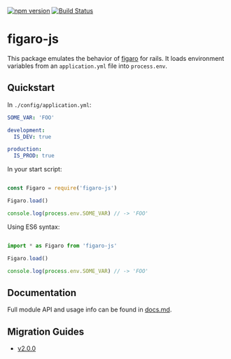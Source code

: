 [![npm version](https://badge.fury.io/js/figaro-js.svg)](https://badge.fury.io/js/figaro-js)
[![Build Status](https://travis-ci.org/LaunchPadLab/figaro-js.svg?branch=master)](https://travis-ci.org/LaunchPadLab/figaro-js)

# figaro-js

This package emulates the behavior of [figaro](https://github.com/laserlemon/figaro) for rails. It loads environment variables from an `application.yml` file into `process.env`.

## Quickstart

In `./config/application.yml`:

```yml
SOME_VAR: 'FOO'

development:
  IS_DEV: true

production:
  IS_PROD: true
```

In your start script:

```js

const Figaro = require('figaro-js')

Figaro.load()

console.log(process.env.SOME_VAR) // -> 'FOO'

```
Using ES6 syntax:
```js

import * as Figaro from 'figaro-js'

Figaro.load()

console.log(process.env.SOME_VAR) // -> 'FOO'

```

## Documentation

Full module API and usage info can be found in [docs.md](docs.md).


## Migration Guides
- [v2.0.0](migration-guides/v2.0.0.md)